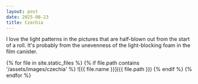 ```yaml
---
layout: post
date: 2025-08-23
title: Czechia
---
```


I love the light patterns in the pictures that are half-blown out from the start of a roll. It's probably from the unevenness of the light-blocking foam in the film canister.

{% for file in site.static_files %}
{% if file.path contains '/assets/images/czechia' %}
![{{ file.name }}]({{ file.path }})
{% endif %}
{% endfor %}

